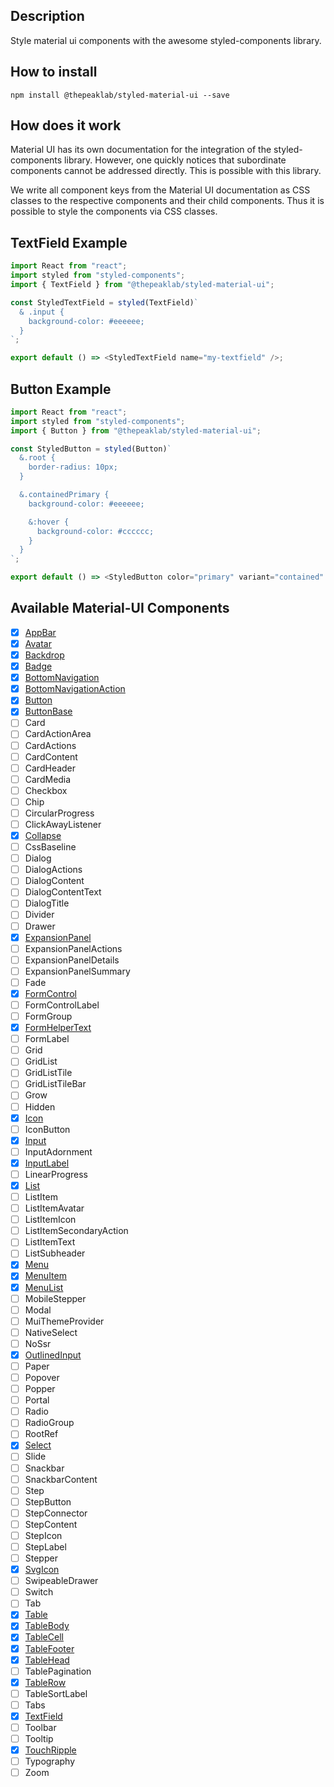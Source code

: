 ## Description

Style material ui components with the awesome styled-components library.

## How to install

```console
npm install @thepeaklab/styled-material-ui --save
```

## How does it work

Material UI has its own documentation for the integration of the styled-components library. However, one quickly notices that subordinate components cannot be addressed directly. This is possible with this library.

We write all component keys from the Material UI documentation as CSS classes to the respective components and their child components. Thus it is possible to style the components via CSS classes.

## TextField Example

```javascript
import React from "react";
import styled from "styled-components";
import { TextField } from "@thepeaklab/styled-material-ui";

const StyledTextField = styled(TextField)`
  & .input {
    background-color: #eeeeee;
  }
`;

export default () => <StyledTextField name="my-textfield" />;
```

## Button Example

```javascript
import React from "react";
import styled from "styled-components";
import { Button } from "@thepeaklab/styled-material-ui";

const StyledButton = styled(Button)`
  &.root {
    border-radius: 10px;
  }

  &.containedPrimary {
    background-color: #eeeeee;

    &:hover {
      background-color: #cccccc;
    }
  }
`;

export default () => <StyledButton color="primary" variant="contained" />;
```

## Available Material-UI Components

- [x] [AppBar](https://material-ui.com/api/app-bar/#css-api)
- [x] [Avatar](https://material-ui.com/api/avatar/#css-api)
- [x] [Backdrop](https://material-ui.com/api/backdrop/#css-api)
- [x] [Badge](https://material-ui.com/api/badge/#css-api)
- [x] [BottomNavigation](https://material-ui.com/api/bottom-navigation/#css-api)
- [x] [BottomNavigationAction](https://material-ui.com/api/bottom-navigation-action/#css-api)
- [x] [Button](https://material-ui.com/api/button/#css-api)
- [x] [ButtonBase](https://material-ui.com/api/button-base/#css-api)
- [ ] Card
- [ ] CardActionArea
- [ ] CardActions
- [ ] CardContent
- [ ] CardHeader
- [ ] CardMedia
- [ ] Checkbox
- [ ] Chip
- [ ] CircularProgress
- [ ] ClickAwayListener
- [x] [Collapse](https://material-ui.com/api/collapse/#css-api)
- [ ] CssBaseline
- [ ] Dialog
- [ ] DialogActions
- [ ] DialogContent
- [ ] DialogContentText
- [ ] DialogTitle
- [ ] Divider
- [ ] Drawer
- [x] [ExpansionPanel](https://material-ui.com/api/expansion-panel/#css-api)
- [ ] ExpansionPanelActions
- [ ] ExpansionPanelDetails
- [ ] ExpansionPanelSummary
- [ ] Fade
- [x] [FormControl](https://material-ui.com/api/form-control/#css-api)
- [ ] FormControlLabel
- [ ] FormGroup
- [x] [FormHelperText](https://material-ui.com/api/form-helper-text/#css-api)
- [ ] FormLabel
- [ ] Grid
- [ ] GridList
- [ ] GridListTile
- [ ] GridListTileBar
- [ ] Grow
- [ ] Hidden
- [x] [Icon](https://material-ui.com/api/icon/#css-api)
- [ ] IconButton
- [x] [Input](https://material-ui.com/api/input/#css-api)
- [ ] InputAdornment
- [x] [InputLabel](https://material-ui.com/api/input-label/#css-api)
- [ ] LinearProgress
- [x] [List](https://material-ui.com/api/list/#css-api)
- [ ] ListItem
- [ ] ListItemAvatar
- [ ] ListItemIcon
- [ ] ListItemSecondaryAction
- [ ] ListItemText
- [ ] ListSubheader
- [x] [Menu](https://material-ui.com/api/menu/#css-api)
- [x] [MenuItem](https://material-ui.com/api/menu-item/#css-api)
- [x] [MenuList](https://material-ui.com/api/menu-list/#css-api)
- [ ] MobileStepper
- [ ] Modal
- [ ] MuiThemeProvider
- [ ] NativeSelect
- [ ] NoSsr
- [x] [OutlinedInput](https://material-ui.com/api/outlined-input/#css-api)
- [ ] Paper
- [ ] Popover
- [ ] Popper
- [ ] Portal
- [ ] Radio
- [ ] RadioGroup
- [ ] RootRef
- [x] [Select](https://material-ui.com/api/select/#css-api)
- [ ] Slide
- [ ] Snackbar
- [ ] SnackbarContent
- [ ] Step
- [ ] StepButton
- [ ] StepConnector
- [ ] StepContent
- [ ] StepIcon
- [ ] StepLabel
- [ ] Stepper
- [x] [SvgIcon](https://material-ui.com/api/svg-icon/#css-api)
- [ ] SwipeableDrawer
- [ ] Switch
- [ ] Tab
- [x] [Table](https://material-ui.com/api/table/#css-api)
- [x] [TableBody](https://material-ui.com/api/table-body/#css-api)
- [x] [TableCell](https://material-ui.com/api/table-cell/#css-api)
- [x] [TableFooter](https://material-ui.com/api/table-footer/#css-api)
- [x] [TableHead](https://material-ui.com/api/table-head/#css-api)
- [ ] TablePagination
- [x] [TableRow](https://material-ui.com/api/table-row/#css-api)
- [ ] TableSortLabel
- [ ] Tabs
- [x] [TextField](https://material-ui.com/api/text-field/#css-api)
- [ ] Toolbar
- [ ] Tooltip
- [x] [TouchRipple](https://material-ui.com/api/touch-ripple/#css-api)
- [ ] Typography
- [ ] Zoom
